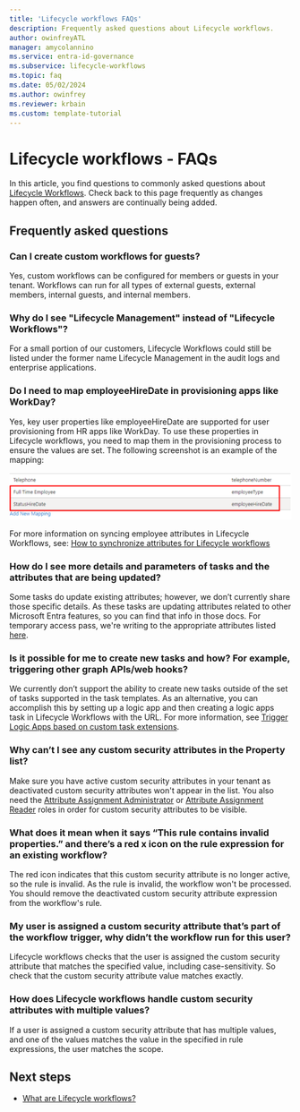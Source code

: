 ```yaml
---
title: 'Lifecycle workflows FAQs'
description: Frequently asked questions about Lifecycle workflows.
author: owinfreyATL
manager: amycolannino
ms.service: entra-id-governance
ms.subservice: lifecycle-workflows
ms.topic: faq
ms.date: 05/02/2024
ms.author: owinfrey
ms.reviewer: krbain
ms.custom: template-tutorial
---
```

# Lifecycle workflows - FAQs

In this article, you find questions to commonly asked questions about [Lifecycle Workflows](what-are-lifecycle-workflows.md). Check back to this page frequently as changes happen often, and answers are continually being added.

## Frequently asked questions

### Can I create custom workflows for guests?

Yes, custom workflows can be configured for members or guests in your tenant. Workflows can run for all types of external guests, external members, internal guests, and internal members.

### Why do I see "Lifecycle Management" instead of "Lifecycle Workflows"?

For a small portion of our customers, Lifecycle Workflows could still be listed under the former name Lifecycle Management in the audit logs and enterprise applications.

### Do I need to map employeeHireDate in provisioning apps like WorkDay?

Yes, key user properties like employeeHireDate are supported for user provisioning from HR apps like WorkDay. To use these properties in Lifecycle workflows, you need to map them in the provisioning process to ensure the values are set. The following screenshot is an example of the mapping: 

![Screenshot showing an example of how mapping is done in a Lifecycle Workflow.](./media/workflows-faqs/workflows-mapping.png)

For more information on syncing employee attributes in Lifecycle Workflows, see: [How to synchronize attributes for Lifecycle workflows](how-to-lifecycle-workflow-sync-attributes.md)

### How do I see more details and parameters of tasks and the attributes that are being updated? 

Some tasks do update existing attributes; however, we don’t currently share those specific details. As these tasks are updating attributes related to other Microsoft Entra features, so you can find that info in those docs. For temporary access pass, we're writing to the appropriate attributes listed [here](/graph/api/resources/temporaryaccesspassauthenticationmethod). 

### Is it possible for me to create new tasks and how? For example, triggering other graph APIs/web hooks?

We currently don’t support the ability to create new tasks outside of the set of tasks supported in the task templates. As an alternative, you can accomplish this by setting up a logic app and then creating a logic apps task in Lifecycle Workflows with the URL. For more information, see [Trigger Logic Apps based on custom task extensions](trigger-custom-task.md).

###  Why can’t I see any custom security attributes in the Property list?

Make sure you have active custom security attributes in your tenant as deactivated custom security attributes won't appear in the list. You also need the [Attribute Assignment Administrator](../identity/role-based-access-control/permissions-reference.md#attribute-assignment-administrator) or [Attribute Assignment Reader](../identity/role-based-access-control/permissions-reference.md#attribute-assignment-reader) roles in order for custom security attributes to be visible.

### What does it mean when it says “This rule contains invalid properties.” and there’s a red x icon on the rule expression for an existing workflow?

The red icon indicates that this custom security attribute is no longer active, so the rule is invalid. As the rule is invalid, the workflow won't be processed. You should remove the deactivated custom security attribute expression from the workflow's rule.

### My user is assigned a custom security attribute that’s part of the workflow trigger, why didn’t the workflow run for this user?

Lifecycle workflows checks that the user is assigned the custom security attribute that matches the specified value, including case-sensitivity. So check that the custom security attribute value matches exactly.

### How does Lifecycle workflows handle custom security attributes with multiple values?

If a user is assigned a custom security attribute that has multiple values, and one of the values matches the value in the 
specified in rule expressions, the user matches the scope.

## Next steps

- [What are Lifecycle workflows?](what-are-lifecycle-workflows.md)
